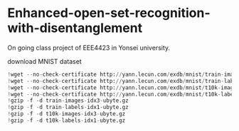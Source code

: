 # Enhanced-open-set-recognition-with-disentanglement

On going class project of EEE4423 in Yonsei university.

download MNIST dataset
``` python
!wget --no-check-certificate http://yann.lecun.com/exdb/mnist/train-images-idx3-ubyte.gz
!wget --no-check-certificate http://yann.lecun.com/exdb/mnist/train-labels-idx1-ubyte.gz
!wget --no-check-certificate http://yann.lecun.com/exdb/mnist/t10k-images-idx3-ubyte.gz
!wget --no-check-certificate http://yann.lecun.com/exdb/mnist/t10k-labels-idx1-ubyte.gz
!gzip -f -d train-images-idx3-ubyte.gz
!gzip -f -d train-labels-idx1-ubyte.gz
!gzip -f -d t10k-images-idx3-ubyte.gz
!gzip -f -d t10k-labels-idx1-ubyte.gz
```
